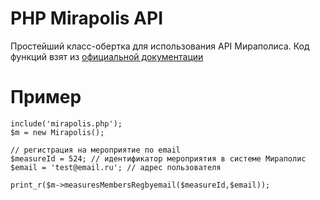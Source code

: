 # PHP Mirapolis API

Простейший класс-обертка для использования API Мираполиса. Код функций взят из <a href="http://support.mirapolis.ru/mira-support/#&id=69&type=mediapreview&doaction=Go">официальной документации</a>

# Пример

```
include('mirapolis.php');
$m = new Mirapolis();

// регистрация на мероприятие по email
$measureId = 524; // идентификатор мероприятия в системе Мираполис
$email = 'test@email.ru'; // адрес пользователя

print_r($m->measuresMembersRegbyemail($measureId,$email));
```
